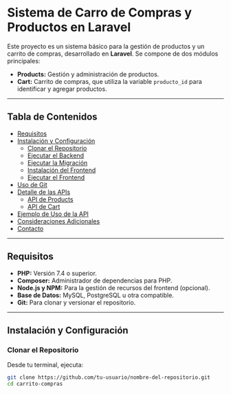 # Sistema de Carro de Compras y Productos en Laravel

Este proyecto es un sistema básico para la gestión de productos y un carrito de compras, desarrollado en **Laravel**. Se compone de dos módulos principales:

- **Products:** Gestión y administración de productos.
- **Cart:** Carrito de compras, que utiliza la variable `producto_id` para identificar y agregar productos.

---

## Tabla de Contenidos

- [Requisitos](#requisitos)
- [Instalación y Configuración](#instalación-y-configuración)
  - [Clonar el Repositorio](#clonar-el-repositorio)
  - [Ejecutar el Backend](#ejecutar-el-backend)
  - [Ejecutar la Migración](#ejecutar-la-migración)
  - [Instalación del Frontend](#instalación-del-frontend)
  - [Ejecutar el Frontend](#ejecutar-el-frontend)
- [Uso de Git](#uso-de-git)
- [Detalle de las APIs](#detalle-de-las-apis)
  - [API de Products](#api-de-products)
  - [API de Cart](#api-de-cart)
- [Ejemplo de Uso de la API](#ejemplo-de-uso-de-la-api)
- [Consideraciones Adicionales](#consideraciones-adicionales)
- [Contacto](#contacto)

---

## Requisitos

- **PHP:** Versión 7.4 o superior.
- **Composer:** Administrador de dependencias para PHP.
- **Node.js y NPM:** Para la gestión de recursos del frontend (opcional).
- **Base de Datos:** MySQL, PostgreSQL u otra compatible.
- **Git:** Para clonar y versionar el repositorio.

---

## Instalación y Configuración

### Clonar el Repositorio

Desde tu terminal, ejecuta:

```bash
git clone https://github.com/tu-usuario/nombre-del-repositorio.git
cd carrito-compras
